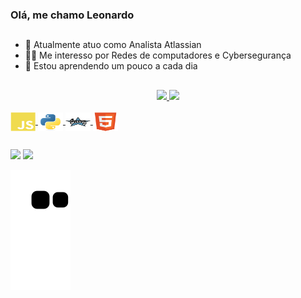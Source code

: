 ### Olá, me chamo Leonardo

<!--
**leonardoboav/leonardoboav** is a ✨ _special_ ✨ repository because its `README.md` (this file) appears on your GitHub profile.
-->
##

- 🔭 Atualmente atuo como Analista Atlassian 
- 🐱‍👤 Me interesso por Redes de computadores e Cybersegurança
- 🌱 Estou aprendendo um pouco a cada dia

##

<div align="center">
  <a href="https://github.com/leonardoboav">
  <img height="180em" src="https://github-readme-stats.vercel.app/api?username=leonardoboav&show_icons=true&theme=codeSTACKr&include_all_commits=true&count_private=true"/>
  <img height="180em" src="https://github-readme-stats.vercel.app/api/top-langs/?username=leonardoboav&layout=compact&langs_count=7&theme=codeSTACKr"/>
</div>
<div style="display: inline_block"><br>
  <img align="center" alt="Rafa-Js" height="30" width="40" src="https://raw.githubusercontent.com/devicons/devicon/master/icons/javascript/javascript-plain.svg">
  <img align="center" alt="Rafa-Python" height="30" width="40" src="https://raw.githubusercontent.com/devicons/devicon/master/icons/python/python-original.svg">
  <img align="center" alt="Rafa-Groovy" height="30" width="40" src="https://raw.githubusercontent.com/devicons/devicon/master/icons/groovy/groovy-original.svg">
  <img align="center" alt="Rafa-HTML" height="30" width="40" src="https://raw.githubusercontent.com/devicons/devicon/master/icons/html5/html5-original.svg">
</div>

##

<div>
  <a href = "mailto:leonardoboav@gmail.com"><img src="https://img.shields.io/badge/-Gmail-%23333?style=for-the-badge&logo=gmail&logoColor=white" target="_blank"></a>
  <a href="https://www.linkedin.com/in/lboaventura1//" target="_blank"><img src="https://img.shields.io/badge/-LinkedIn-%230077B5?style=for-the-badge&logo=linkedin&logoColor=white" target="_blank"></a>  
  
  ![Snake animation](https://github.com/rafaballerini/rafaballerini/blob/output/github-contribution-grid-snake.svg)
  
</div>

